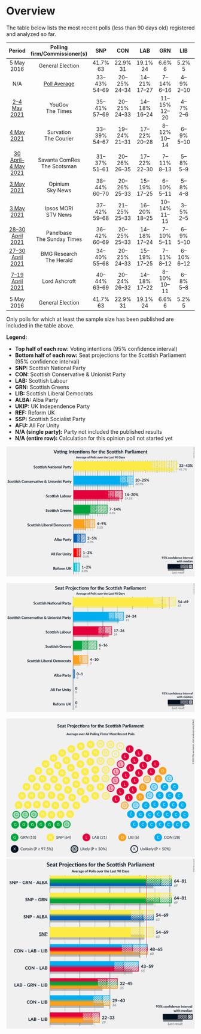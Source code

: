 # Overview

The table below lists the most recent polls (less than 90 days old) registered and analyzed so far.

| Period     | Polling firm/Commissioner(s) | SNP | CON | LAB | GRN | LIB | ALBA | UKIP | REF | SSP | AFU |
|:----------:|:----------------------------:|:--:|:--:|:--:|:--:|:--:|:--:|:--:|:--:|:--:|:--:|
| 5 May 2016 | General Election | 41.7% <br> 63 | 22.9% <br> 31 | 19.1% <br> 24 | 6.6% <br> 6 | 5.2% <br> 5 | 0.0% <br> 0 | 2.0% <br> 0 | 0.0% <br> 0 | 0.5% <br> 0 | 0.0% <br> 0 |
| N/A | [Poll Average](average.html) | 33–43% <br> 54–69 | 20–25% <br> 24–34 | 14–21% <br> 17–27 | 7–14% <br> 6–16 | 4–9% <br> 2–10 | 2–5% <br> 0–1 | N/A <br> N/A | 1–3% <br> 0 | N/A <br> N/A | 1–3% <br> 0 |
| [2–4 May 2021](2021-05-04-YouGov.html) | YouGov <br> The Times | 35–41% <br> 57–69 | 20–25% <br> 24–33 | 14–18% <br> 16–24 | 11–15% <br> 12–20 | 4–7% <br> 2–6 | 2–4% <br> 0 | N/A <br> N/A | 1–2% <br> 0 | N/A <br> N/A | N/A <br> N/A |
| [4 May 2021](2021-05-04-Survation.html) | Survation <br> The Courier | 33–39% <br> 54–67 | 19–24% <br> 21–31 | 17–22% <br> 20–28 | 8–12% <br> 10–14 | 6–9% <br> 5–10 | 2–4% <br> 0 | N/A <br> N/A | N/A <br> N/A | N/A <br> N/A | N/A <br> N/A |
| [30 April–4 May 2021](2021-05-04-SavantaComRes.html) | Savanta ComRes <br> The Scotsman | 31–37% <br> 51–61 | 20–26% <br> 26–35 | 17–22% <br> 22–30 | 7–11% <br> 8–13 | 5–8% <br> 5–9 | 1–3% <br> 0 | N/A <br> N/A | N/A <br> N/A | N/A <br> N/A | N/A <br> N/A |
| [3 May 2021](2021-05-03-Opinium.html) | Opinium <br> Sky News | 38–44% <br> 60–70 | 20–26% <br> 25–33 | 15–19% <br> 17–25 | 6–10% <br> 5–11 | 5–8% <br> 4–8 | 2–4% <br> 0 | N/A <br> N/A | N/A <br> N/A | N/A <br> N/A | N/A <br> N/A |
| [3 May 2021](2021-05-03-IpsosMORI.html) | Ipsos MORI <br> STV News | 37–42% <br> 59–68 | 21–25% <br> 25–33 | 16–20% <br> 18–25 | 10–14% <br> 11–15 | 3–5% <br> 2–5 | 1–3% <br> 0 | N/A <br> N/A | N/A <br> N/A | N/A <br> N/A | N/A <br> N/A |
| [28–30 April 2021](2021-04-30-Panelbase.html) | Panelbase <br> The Sunday Times | 36–42% <br> 60–69 | 20–25% <br> 25–33 | 14–18% <br> 17–24 | 7–10% <br> 5–11 | 6–9% <br> 5–10 | 3–5% <br> 0–4 | N/A <br> N/A | N/A <br> N/A | N/A <br> N/A | 1–3% <br> 0 |
| [27–30 April 2021](2021-04-30-BMGResearch.html) | BMG Research <br> The Herald | 34–40% <br> 55–68 | 20–25% <br> 24–33 | 15–19% <br> 17–25 | 7–11% <br> 8–12 | 6–10% <br> 6–12 | 3–5% <br> 0–3 | N/A <br> N/A | N/A <br> N/A | N/A <br> N/A | N/A <br> N/A |
| [7–19 April 2021](2021-04-19-LordAshcroft.html) | Lord Ashcroft | 40–44% <br> 63–69 | 20–24% <br> 26–32 | 14–18% <br> 17–22 | 8–10% <br> 10–11 | 6–8% <br> 5–8 | 1–3% <br> 0 | N/A <br> N/A | 1–3% <br> 0 | N/A <br> N/A | N/A <br> N/A |
| 5 May 2016 | General Election | 41.7% <br> 63 | 22.9% <br> 31 | 19.1% <br> 24 | 6.6% <br> 6 | 5.2% <br> 5 | 0.0% <br> 0 | 2.0% <br> 0 | 0.0% <br> 0 | 0.5% <br> 0 | 0.0% <br> 0 |

Only polls for which at least the sample size has been published are included in the table above.

**Legend:**
+ **Top half of each row:** Voting intentions (95% confidence interval)
+ **Bottom half of each row:** Seat projections for the Scottish Parliament (95% confidence interval)
+ **SNP:** Scottish National Party
+ **CON:** Scottish Conservative & Unionist Party
+ **LAB:** Scottish Labour
+ **GRN:** Scottish Greens
+ **LIB:** Scottish Liberal Democrats
+ **ALBA:** Alba Party
+ **UKIP:** UK Independence Party
+ **REF:** Reform UK
+ **SSP:** Scottish Socialist Party
+ **AFU:** All For Unity
+ **N/A (single party):** Party not included the published results
+ **N/A (entire row):** Calculation for this opinion poll not started yet


![Graph with voting intentions not yet produced](average.png "Voting Intentions")

![Graph with seats not yet produced](average-seats.png "Seats")

![Graph with seating plan not yet produced](average-seating-plan.png "Seating Plan")
![Graph with coalitions seats not yet produced](average-coalitions-seats.png "Coalitions Seats")
